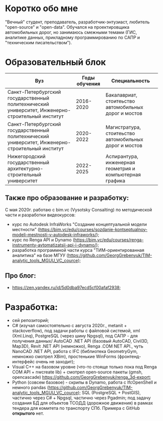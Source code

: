 # Коротко обо мне

"Вечный" студент, преподаватель, разработчик-энтузиаст, любитель "open-source" и "open-data". Обучался на проектировщика автомобильных дорог, но занимаюсь смежными темами (ГИС, аналитике данных, прикладному программированию по САПР и "техническим писательством").

# Образовательный блок

Вуз | Годы обучения | Специальность
--|--|--
Санкт-Петербургский государственный политехнический университет, Инженерно-строительный институт | 2016-2020 | Бакалавриат, стоитеьство автомобильных дорог и мостов
Санкт-Петербургский государственный политехнический университет, Инженерно-строительный институт | 2020-2022 | Магистратура, стоитеьство автомобильных дорог и мостов
Нижегородский государственный архитектурно-строительный университет | 2022-2025 | Аспирантура, инженерная геометрия и компьютерная графика

## Также про образование и разработку:

С мая 2020г. работаю с bim.vc (Vysotsky Consalting) по методической части и разработки видеокурсов:
- курс по Autodesk InfraWorks "Создание концептуальной модели местности" (https://bim.vc/edu/courses/sozdanie-kontseptualnoy-modeli-mestnosti-v-autodesk-infraworks/);
- курс по Renga API и Dynamo (https://bim.vc/edu/courses/renga-instrumenty-avtomatizatsii-api-i-dynamo/);
- разработка программной части курса "ТИМ-ориентированная аналитика" на базе МГУУ (https://github.com/GeorgGrebenyuk/TIM-analytic_tools_MGUU_VC_cource);

## Про блог:
- https://zen.yandex.ru/id/5d0dba97ecd5cf00afaf2938;

# Разработка:

- сей репозиторий;
- C# (изучал самостоятельно с августа 2020г., metanit + stackoverflow), под задачи работы с файловой системой, xml (Xml.Linq), PostgreSQL (через шину Npgsql), под САПР - для получения данных/ AutoCAD .NET API (базовый AutoCAD, Civil3D, Map3D), Revit .NET API (немножко), Renga .COM NET API., чуть NanoCAD .NET API, работа с IFC (библиотека GeometryGym, немножко смотрел XBim), простенькие WinForms (фронтенд-интерфейс очень не заходит);
- Visual C++ на базовом уровне (что-то стояще только пока под Renga COM API + nwcreate lib) + смотрел open-source пакеты (gmsh, opencascade) https://github.com/GeorgGrebenyuk/renga_3d-export;
- Python (совсем базовое) - скрипы в Dynamo, работа с IfcOpenShell и немного pandas (https://github.com/GeorgGrebenyuk/TIM-analytic_tools_MGUU_VC_cource);
SQL (PostgreSQL + PostGIS), частично через C# + Npgsql, частично через Pgadmin; под задачу создания БД для объектов ТСОДД (дорожное движения) в рамках тендера для комитета по транспорту СПб. Примера с GitHub **открытого** нет.
